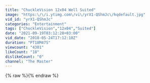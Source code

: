 ```yaml
---
title: "ChuckleVision 12x04 Well Suited"
image: "https:\/\/i.ytimg.com\/vi\/yrX1-QShmJc\/hqdefault.jpg"
vid_id: "yrX1-QShmJc"
categories: "Entertainment"
tags: ["ChuckleVision","12x04","Suited"]
date: "2021-09-19T03:12:28+03:00"
vid_date: "2018-05-24T17:12:10Z"
duration: "PT18M47S"
viewcount: "4301"
likeCount: "18"
dislikeCount: "0"
channel: "The Master"
---
```

{% raw %}{% endraw %}
